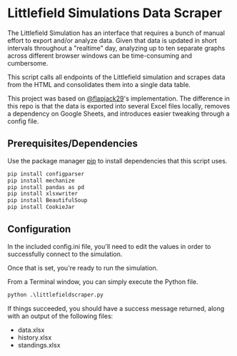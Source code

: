 # Littlefield Simulations Data Scraper

The Littlefield Simulation has an interface that requires a bunch of manual effort to export and/or analyze data. Given that data is updated in short intervals throughout a "realtime" day, analyzing up to ten separate graphs across different browser windows can be time-consuming and cumbersome. 

This script calls all  endpoints of the Littlefield simulation and scrapes data from the HTML and consolidates them into a single data table. 

This project was based on [@flapjack29](https://github.com/flapjack29/littlefield_simulation_web_scraper)'s implementation. The difference in this repo is that the data is exported into several Excel files locally, removes a dependency on Google Sheets, and introduces easier tweaking through a config file.

## Prerequisites/Dependencies

Use the package manager [pip](https://pip.pypa.io/en/stable/) to install dependencies that this script uses.

```bash
pip install configparser
pip install mechanize
pip install pandas as pd
pip install xlsxwriter
pip install BeautifulSoup
pip install CookieJar
```

## Configuration

In the included config.ini file, you'll need to edit the values in order to successfully connect to the simulation.

Once that is set, you're ready to run the simulation.

From a Terminal window, you can simply execute the Python file. 

```python
python .\littlefieldscraper.py
```

If things succeeded, you should have a success message returned, along with an output of the following files:
- data.xlsx
- history.xlsx
- standings.xlsx